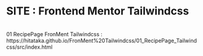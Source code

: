# SITE : Frontend Mentor Tailwindcss
<br/>
01 RecipePage FronMent Tailwindcss :<br/>
https://hitataka.github.io/FronMent%20Tailwindcss/01_RecipePage_Tailwindcss/src/index.html<br/>
